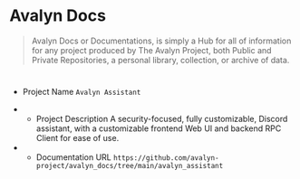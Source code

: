 # Avalyn Docs

> Avalyn Docs or Documentations, is simply a Hub for all of information for any project produced by The Avalyn Project, both Public and Private Repositories, a personal library, collection, or archive of data.

#

- Project Name `Avalyn Assistant`
- - Project Description
A security-focused, fully customizable, Discord assistant, with a customizable frontend Web UI and backend RPC Client for ease of use.

- - Documentation URL `https://github.com/avalyn-project/avalyn_docs/tree/main/avalyn_assistant`

#
